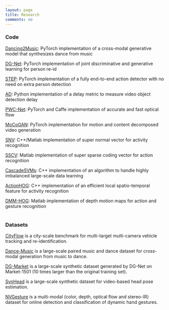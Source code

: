```yaml
---
layout: page
title: Research
comments: no
---
```

### Code    

[Dancing2Music](https://github.com/NVlabs/Dancing2Music): PyTorch implementation of a cross-modal generative model that synthesizes dance from music

[DG-Net](https://github.com/NVlabs/DG-Net): PyTorch implementation of joint discriminative and generative learning for person re-id

[STEP](https://github.com/NVlabs/STEP): PyTorch implementation of a fully end-to-end action detector with no need on extra person detection

[AD](https://github.com/RalphMao/VMetrics): Python implementation of a delay metric to measure video object detection delay  

[PWC-Net](https://github.com/NVlabs/PWC-Net): PyTorch and Caffe implementation of accurate and fast optical flow  

[MoCoGAN](https://github.com/sergeytulyakov/mocogan): PyTorch implementation for motion and content decomposed video generation   

[SNV](https://github.com/xiaodongyang/SNV): C++/Matlab implementation of super normal vector for activity recognition    

[SSCV](https://github.com/xiaodongyang/SSCV): Matlab implementation of super sparse coding vector for action recognition    

[CascadeSVMs](https://github.com/xiaodongyang/CascadeSVMs): C++ implementation of an algorithm to handle highly imbalanced large-scale data learning    

[ActionHOG](https://github.com/xiaodongyang/ActionHOG): C++ implementation of an efficient local spatio-temporal feature for activity recognition    

[DMM-HOG](/code/dmm-hog): Matlab implementation of depth motion maps for action and gesture recognition    
<br>

### Datasets

[CityFlow](https://www.aicitychallenge.org) is a city-scale benchmark for multi-target multi-camera vehicle tracking and re-identification. 

[Dance-Music](http://vllab.ucmerced.edu/hylee/Dancing2Music/script.txt) is a large-scale paired music and dance dataset for cross-modal generation from music to dance.  

[DG-Market](https://github.com/NVlabs/DG-Net#dg-market) is a large-scale synthetic dataset generated by DG-Net on Market-1501 (10 times larger than the original training set). 

[SynHead](https://research.nvidia.com/publication/dynamic-facial-analysis-bayesian-filtering-recurrent-neural-networks) is a large-scale synthetic dataset for video-based head pose estimation.     

[NVGesture](https://research.nvidia.com/publication/online-detection-and-classification-dynamic-hand-gestures-recurrent-3d-convolutional) is a multi-modal (color, depth, optical flow and stereo-IR) dataset for online detection and classification of dynamic hand gestures.    

 
